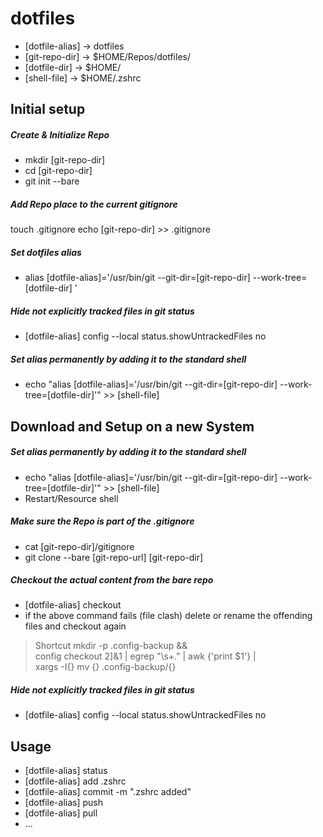 # dotfiles

* [dotfile-alias] -> dotfiles
* [git-repo-dir] -> $HOME/Repos/dotfiles/
* [dotfile-dir] -> $HOME/
* [shell-file] -> $HOME/.zshrc

## Initial setup
##### Create & Initialize Repo
* mkdir [git-repo-dir]
* cd [git-repo-dir]
* git init --bare

##### Add Repo place to the current gitignore
touch .gitignore
echo [git-repo-dir] >> .gitignore

##### Set dotfiles alias 
* alias [dotfile-alias]='/usr/bin/git --git-dir=[git-repo-dir] --work-tree=[dotfile-dir] '

##### Hide not explicitly tracked files in git status
* [dotfile-alias] config --local status.showUntrackedFiles no
  
##### Set alias permanently by adding it to the standard shell
* echo "alias [dotfile-alias]='/usr/bin/git --git-dir=[git-repo-dir] --work-tree=[dotfile-dir]'" >> [shell-file] 

## Download and Setup on a new System
##### Set alias permanently by adding it to the standard shell
* echo "alias [dotfile-alias]='/usr/bin/git --git-dir=[git-repo-dir] --work-tree=[dotfile-dir]'" >> [shell-file] 
* Restart/Resource shell

##### Make sure the Repo is part of the .gitignore
* cat [git-repo-dir]/gitignore
* git clone --bare [git-repo-url] [git-repo-dir]
    
##### Checkout the actual content from the bare repo
* [dotfile-alias]  checkout
* if the above command fails (file clash) delete or rename the offending files and checkout again

> Shortcut
> mkdir -p .config-backup && \
> config checkout 2]&1 | egrep "\s+\." | awk {'print $1'} | \
> xargs -I{} mv {} .config-backup/{}

##### Hide not explicitly tracked files in git status
* [dotfile-alias]  config --local status.showUntrackedFiles no


## Usage    
* [dotfile-alias]  status
* [dotfile-alias]  add .zshrc
* [dotfile-alias]  commit -m ".zshrc added"
* [dotfile-alias]  push
* [dotfile-alias]  pull
* ...
